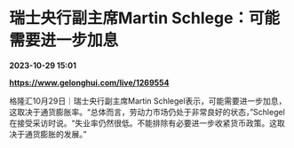 # 瑞士央行副主席Martin Schlege：可能需要进一步加息

**2023-10-29 15:01**

**https://www.gelonghui.com/live/1269554**

格隆汇10月29日｜瑞士央行副主席Martin Schlegel表示，可能需要进一步加息，这取决于通货膨胀率。“总体而言，劳动力市场仍处于非常良好的状态，”Schlegel在接受采访时说。“失业率仍然很低。不能排除有必要进一步收紧货币政策。这取决于通货膨胀的发展。”